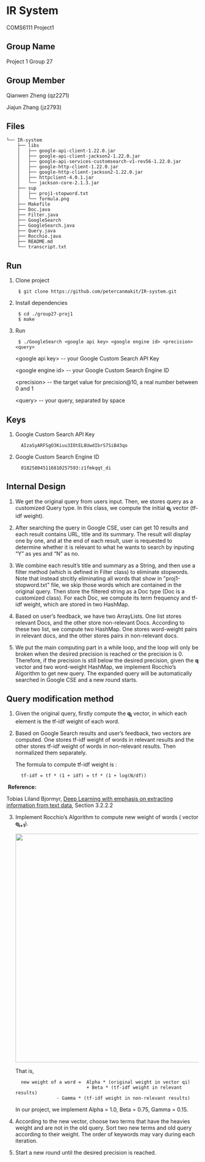 # IR System
COMS6111 Project1

Group Name
--------
Project 1 Group 27

Group Member
--------
   Qianwen Zheng (qz2271)

   Jiajun Zhang (jz2793)

Files
--------
	└── IR-system
	    ├── libs
	    │   ├── google-api-client-1.22.0.jar
	    │   ├── google-api-client-jackson2-1.22.0.jar
	    │   ├── google-api-services-customsearch-v1-rev56-1.22.0.jar
	    │   ├── google-http-client-1.22.0.jar
	    │   ├── google-http-client-jackson2-1.22.0.jar
	    │   ├── httpclient-4.0.1.jar
	    │   └── jackson-core-2.1.3.jar
	    ├── sup
	    │   ├── proj1-stopword.txt
	    │   └── formula.png
	    ├── Makefile
	    ├── Doc.java
	    ├── Filter.java
	    ├── GoogleSearch
	    ├── GoogleSearch.java
	    ├── Query.java
	    ├── Rocchio.java
	    ├── README.md
	    └── transcript.txt


Run
--------
1. Clone project

        $ git clone https://github.com/petercanmakit/IR-system.git
        
2. Install dependencies

        $ cd ./group27-proj1
        $ make

3. Run

        $ ./GoogleSearch <google api key> <google engine id> <precision> <query>

   \<google api key> -- your Google Custom Search API Key

   \<google engine id> -- your Google Custom Search Engine ID

   \<precision> -- the target value for precision@10, a real number between 0 and 1

   \<query> -- your query, separated by space

Keys
--------
1. Google Custom Search API Key

         AIzaSyARFSgO3Kiuu3IOtEL8UwdIbrS7SiB43qo

2. Google Custom Search Engine ID

         018258045116810257593:z1fmkqqt_di

Internal Design
---------
1. We get the original query from users input. Then, we stores query as a customized Query type. In this class, we compute the initial __q<sub>i</sub>__ vector (tf-idf weight).

2. After searching the query in Google CSE, user can get 10 results and each result contains URL, title and its summary. The result will display one by one, and at the end of each result, user is requested to determine whether it is relevant to what he wants to search by inputing “Y” as yes and “N” as no.

3. We combine each result’s title and summary as a String, and then use a filter method (which is defined in Filter class) to eliminate stopwords. Note that instead strcitly eliminating all words that show in "proj1-stopword.txt" file, we skip those words which are contained in the original query. Then store the filtered string as a Doc type (Doc is a customized class). For each Doc, we compute its term frequency and tf-idf weight, which are stored in two HashMap.

4. Based on user’s feedback, we have two ArrayLists. One list stores relevant Docs, and the other store non-relevant Docs. According to these two list, we compute two HashMap. One stores word-weight pairs in relevant docs, and the other stores pairs in non-relevant docs.

5. We put the main computing part in a while loop, and the loop will only be broken when the desired precision is reached or the precision is 0. Therefore, if the precision is still below the desired precision, given the __q__ vector and two word-weight HashMap, we implement Rocchio’s Algorithm to get new query. The expanded query will be automatically searched in Google CSE and a new round starts.

Query modification method
--------
1. Given the original query, firstly compute the __q<sub>i</sub>__ vector, in which each element is the tf-idf weight of each word.

2. Based on Google Search results and user’s feedback, two vectors are computed. One stores tf-idf weight of words in relevant results and the other stores tf-idf weight of words in non-relevant results. Then normalized them separately.

   The formula to compute tf-idf weight is :

         tf-idf = tf * (1 + idf) = tf * (1 + log(N/df))

  **Reference:** 
  
  Tobias Liland Bjormyr, [Deep Learning with emphasis on extracting information from text data](https://daim.idi.ntnu.no/masteroppgaver/013/13216/masteroppgave.pdf), Section 3.2.2.2

3. Implement Rocchio’s Algorithm to compute new weight of words ( vector __q<sub>i\+1</sub>__). 

	<img src="https://github.com/petercanmakit/IR-system/blob/master/sup/formula.png" width="600">
	
   That is,
	
         new weight of a word =  Alpha * (original weight in vector qi) 
                                 + Beta * (tf-idf weight in relevant results) 
				 	  - Gamma * (tf-idf weight in non-relevant results)
				 
   In our project, we implement Alpha = 1.0, Beta = 0.75, Gamma = 0.15.
   
4. According to the new vector, choose two terms that have the heavies weight and are not in the old query. Sort two new terms and old query according to their weight. The order of keywords may vary during each iteration.

5. Start a new round until the desired precision is reached.
